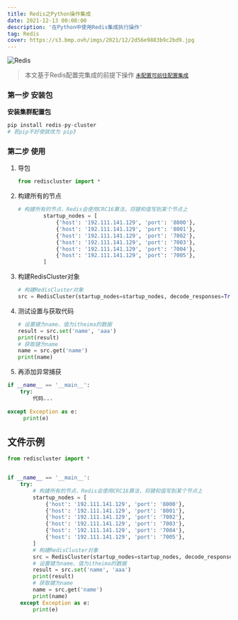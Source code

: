 ```yaml
---
title: Redis之Python操作集成
date: 2021-12-13 00:08:00
description: '在Python中使用Redis集成执行操作'
tag: Redis
cover: https://s3.bmp.ovh/imgs/2021/12/2d56e9883b9c2bd9.jpg
---
```


![Redis](https://gimg2.baidu.com/image_search/src=http%3A%2F%2Fstaticdata.yuanshihui.com%2Fdata%2FM00%2F6B%2F48%2FCIECAFtXNqyAJ117AABgsxRD-vs598.png&refer=http%3A%2F%2Fstaticdata.yuanshihui.com&app=2002&size=f9999,10000&q=a80&n=0&g=0n&fmt=jpeg?sec=1641607439&t=3fe57771c8cbb3351a2c376bba6f5c00)

> 本文基于Redis配置完集成的前提下操作 [`未配置可前往配置集成`](https://jiaoyanxia.github.io/2021/12/13/Redis配置集成/)

### 第一步 安装包 ###

**安装集群配置包**

```python
pip install redis-py-cluster
# 若pip不好使就改为 pip3
```

### 第二步 使用 ###

1. 导包

   ```python
   from rediscluster import *
   ```

   

2. 构建所有的节点

   ```python
   # 构建所有的节点，Redis会使⽤CRC16算法，将键和值写到某个节点上
           startup_nodes = [
               {'host': '192.111.141.129', 'port': '8000'},
               {'host': '192.111.141.129', 'port': '8001'},
               {'host': '192.111.141.129', 'port': '7002'},
               {'host': '192.111.141.129', 'port': '7003'},
               {'host': '192.111.141.129', 'port': '7004'},
               {'host': '192.111.141.129', 'port': '7005'},
           ]
   ```

   

3. 构建RedisCluster对象

   ```python
   # 构建RedisCluster对象
   src = RedisCluster(startup_nodes=startup_nodes, decode_responses=True)
   ```

   

4. 测试设置与获取代码

   ```python
   # 设置键为name、值为itheima的数据
   result = src.set('name', 'aaa')
   print(result)
   # 获取键为name
   name = src.get('name')
   print(name)
   ```

   

5. 再添加异常捕获

```python
if __name__ == '__main__':
    try:
        代码...
      
except Exception as e:
     print(e)

```

## 文件示例 ##

```python
from rediscluster import *


if __name__ == '__main__':
    try:
        # 构建所有的节点，Redis会使⽤CRC16算法，将键和值写到某个节点上
        startup_nodes = [
            {'host': '192.111.141.129', 'port': '8000'},
            {'host': '192.111.141.129', 'port': '8001'},
            {'host': '192.111.141.129', 'port': '7002'},
            {'host': '192.111.141.129', 'port': '7003'},
            {'host': '192.111.141.129', 'port': '7004'},
            {'host': '192.111.141.129', 'port': '7005'},
        ]
        # 构建RedisCluster对象
        src = RedisCluster(startup_nodes=startup_nodes, decode_responses=True)
        # 设置键为name、值为itheima的数据
        result = src.set('name', 'aaa')
        print(result)
        # 获取键为name
        name = src.get('name')
        print(name)
    except Exception as e:
        print(e)
```

